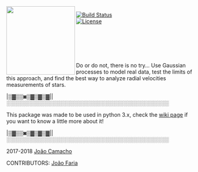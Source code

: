 <img align="left" width="180" height="180" src="https://i.imgur.com/O7KP89v.png">


[![Build Status](https://travis-ci.org/jdavidrcamacho/Gedi.svg?branch=master)](https://travis-ci.org/jdavidrcamacho/Gedi) \
[![License](https://img.shields.io/badge/license-MIT-blue.svg)](https://github.com/jdavidrcamacho/Gedi/blob/master/LICENSE)


\
\
\
\
\
Do or do not, there is no try... Use Gaussian processes to model real data, test the limits of this approach, and find the best way to analyze radial velocities measurements of stars.
 

|▒▓▒▒◙▒▓▒▓▒▓||░░░░░░░░░░░░░░░░░░░░░░░░░░░░░░░░░░░░░░░░░░░
 
This package was made to be used in python 3.x, check the [wiki page](https://github.com/jdavidrcamacho/Gedi/wiki) if you want to know a little more about it!

|▒▓▒▒◙▒▓▒▓▒▓||░░░░░░░░░░░░░░░░░░░░░░░░░░░░░░░░░░░░░░░░░░░

2017-2018 [João Camacho](https://github.com/jdavidrcamacho)

CONTRIBUTORS: [João Faria](https://github.com/j-faria)

